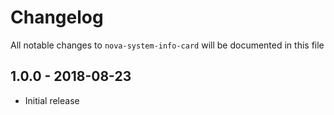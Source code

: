 # Changelog

All notable changes to `nova-system-info-card` will be documented in this file

## 1.0.0 - 2018-08-23

- Initial release
